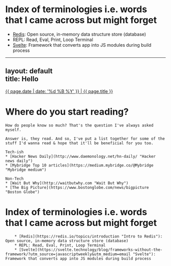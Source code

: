 # Index of terminologies i.e. words that I came across but might forget

* [Redis](https://redis.io/topics/introduction "Intro to Redis"): Open source, in-memory data structure store (database)
* REPL: Read, Eval, Print, Loop Terminal 
* [Svelte](https://svelte.technology/blog/frameworks-without-the-framework/?utm_source=javascriptweekly&utm_medium=email "Svelte"): Framework that converts app into JS modules during build process



---
layout: default                
title: Hello
---

<div class="posts"><a href="#"> {{ page.date | date: '%d %B %Y' }} | {{ page.title }} </a></div>

# Where do you start reading?  
    
	How do people know so much? That's the question I've always asked myself. 

	Answer is, they read. And so, I've put a list together for some of the stuff I'd wanna read & hope that it'll be beneficial for you too.

	Tech-ish
	* [Hacker News Daily](http://www.daemonology.net/hn-daily/ "Hacker news daily")
	* [Mybridge Top 10 articles](https://medium.mybridge.co/@Mybridge "Mybridge medium")

	Non-Tech
	* [Wait But Why](http://waitbutwhy.com "Wait But Why")
	* [The Big Picture](https://www.bostonglobe.com/news/bigpicture "Boston Globe") 
	  
# Index of terminologies i.e. words that I came across but might forget
	    
		* [Redis](https://redis.io/topics/introduction "Intro to Redis"): Open source, in-memory data structure store (database) 
		* REPL: Read, Eval, Print, Loop Terminal 
		* [Svelte](https://svelte.technology/blog/frameworks-without-the-framework/?utm_source=javascriptweekly&utm_medium=email "Svelte"): Framework that converts app into JS modules during build process

